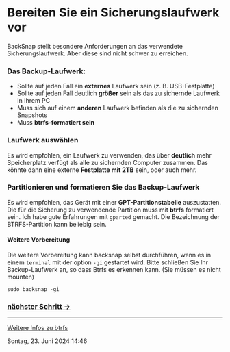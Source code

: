 # Bereiten Sie ein Sicherungslaufwerk vor
BackSnap stellt besondere Anforderungen an das verwendete Sicherungslaufwerk. Aber diese sind nicht schwer zu erreichen.

### Das Backup-Laufwerk:
* Sollte auf jeden Fall ein **externes** Laufwerk sein (z. B. USB-Festplatte)
* Sollte auf jeden Fall deutlich **größer** sein als das zu sichernde Laufwerk in Ihrem PC
* Muss sich auf einem **anderen** Laufwerk befinden als die zu sichernden Snapshots
* Muss **btrfs-formatiert sein**

### Laufwerk auswählen
Es wird empfohlen, ein Laufwerk zu verwenden, das über **deutlich** mehr Speicherplatz verfügt als alle zu sichernden 
Computer zusammen. Das könnte dann eine externe **Festplatte mit 2TB** sein, oder auch mehr.

### Partitionieren und formatieren Sie das Backup-Laufwerk
Es wird empfohlen, das Gerät mit einer **GPT-Partitionstabelle** auszustatten. Die für die Sicherung zu verwendende 
Partition muss mit **btrfs** formatiert sein. Ich habe gute Erfahrungen mit `gparted` gemacht. Die Bezeichnung der 
BTRFS-Partition kann beliebig sein. 

#### Weitere Vorbereitung
Die weitere Vorbereitung kann backsnap selbst durchführen, wenn es in einem `terminal` mit der option `-gi` gestartet wird.
Bitte schließen Sie Ihr Backup-Laufwerk an, so dass Btrfs es erkennen kann. (Sie müssen es nicht mounten)
```
sudo backsnap -gi
```

### [nächster Schritt ->](config_de.md)
----
[Weitere Infos zu btrfs](https://wiki.manjaro.org/index.php/Btrfs)

Sontag, 23. Juni 2024 14:46

